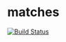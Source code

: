 # matches
[![Build Status](https://travis-ci.org/HodirevSostavkin/matches.svg?branch=master)](https://travis-ci.org/HodirevSostavkin/matches)
